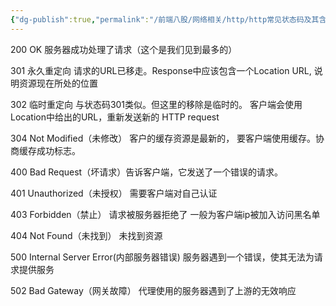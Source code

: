```yaml
---
{"dg-publish":true,"permalink":"/前端八股/网络相关/http/http常见状态码及其含义/"}
---
```


200 OK 服务器成功处理了请求（这个是我们见到最多的）

301 永久重定向 请求的URL已移走。Response中应该包含一个Location URL, 说明资源现在所处的位置

302 临时重定向 与状态码301类似。但这里的移除是临时的。 客户端会使用Location中给出的URL，重新发送新的 HTTP request

304 Not Modified（未修改） 客户的缓存资源是最新的， 要客户端使用缓存。协商缓存成功标志。

400 Bad Request（坏请求）告诉客户端，它发送了一个错误的请求。

401 Unauthorized（未授权） 需要客户端对自己认证

403 Forbidden（禁止） 请求被服务器拒绝了 一般为客户端ip被加入访问黑名单

404 Not Found（未找到） 未找到资源

500 Internal Server Error(内部服务器错误) 服务器遇到一个错误，使其无法为请求提供服务

502 Bad Gateway（网关故障） 代理使用的服务器遇到了上游的无效响应